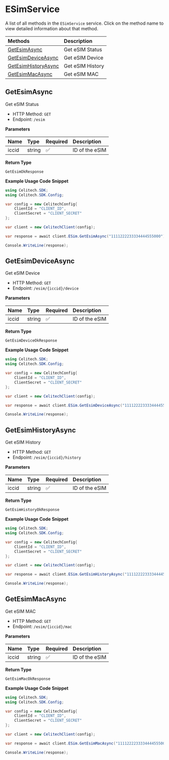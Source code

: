 # ESimService

A list of all methods in the `ESimService` service. Click on the method name to view detailed information about that method.

| Methods                                     | Description      |
| :------------------------------------------ | :--------------- |
| [GetEsimAsync](#getesimasync)               | Get eSIM Status  |
| [GetEsimDeviceAsync](#getesimdeviceasync)   | Get eSIM Device  |
| [GetEsimHistoryAsync](#getesimhistoryasync) | Get eSIM History |
| [GetEsimMacAsync](#getesimmacasync)         | Get eSIM MAC     |

## GetEsimAsync

Get eSIM Status

- HTTP Method: `GET`
- Endpoint: `/esim`

**Parameters**

| Name  | Type   | Required | Description    |
| :---- | :----- | :------- | :------------- |
| iccid | string | ✅       | ID of the eSIM |

**Return Type**

`GetEsimOkResponse`

**Example Usage Code Snippet**

```csharp
using Celitech.SDK;
using Celitech.SDK.Config;

var config = new CelitechConfig{
    ClientId = "CLIENT_ID",
	ClientSecret = "CLIENT_SECRET"
};

var client = new CelitechClient(config);

var response = await client.ESim.GetEsimAsync("1111222233334444555000");

Console.WriteLine(response);
```

## GetEsimDeviceAsync

Get eSIM Device

- HTTP Method: `GET`
- Endpoint: `/esim/{iccid}/device`

**Parameters**

| Name  | Type   | Required | Description    |
| :---- | :----- | :------- | :------------- |
| iccid | string | ✅       | ID of the eSIM |

**Return Type**

`GetEsimDeviceOkResponse`

**Example Usage Code Snippet**

```csharp
using Celitech.SDK;
using Celitech.SDK.Config;

var config = new CelitechConfig{
    ClientId = "CLIENT_ID",
	ClientSecret = "CLIENT_SECRET"
};

var client = new CelitechClient(config);

var response = await client.ESim.GetEsimDeviceAsync("1111222233334444555000");

Console.WriteLine(response);
```

## GetEsimHistoryAsync

Get eSIM History

- HTTP Method: `GET`
- Endpoint: `/esim/{iccid}/history`

**Parameters**

| Name  | Type   | Required | Description    |
| :---- | :----- | :------- | :------------- |
| iccid | string | ✅       | ID of the eSIM |

**Return Type**

`GetEsimHistoryOkResponse`

**Example Usage Code Snippet**

```csharp
using Celitech.SDK;
using Celitech.SDK.Config;

var config = new CelitechConfig{
    ClientId = "CLIENT_ID",
	ClientSecret = "CLIENT_SECRET"
};

var client = new CelitechClient(config);

var response = await client.ESim.GetEsimHistoryAsync("1111222233334444555000");

Console.WriteLine(response);
```

## GetEsimMacAsync

Get eSIM MAC

- HTTP Method: `GET`
- Endpoint: `/esim/{iccid}/mac`

**Parameters**

| Name  | Type   | Required | Description    |
| :---- | :----- | :------- | :------------- |
| iccid | string | ✅       | ID of the eSIM |

**Return Type**

`GetEsimMacOkResponse`

**Example Usage Code Snippet**

```csharp
using Celitech.SDK;
using Celitech.SDK.Config;

var config = new CelitechConfig{
    ClientId = "CLIENT_ID",
	ClientSecret = "CLIENT_SECRET"
};

var client = new CelitechClient(config);

var response = await client.ESim.GetEsimMacAsync("1111222233334444555000");

Console.WriteLine(response);
```
